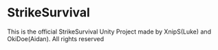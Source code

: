 # StrikeSurvival
This is the official StrikeSurvival Unity Project made by XnipS(Luke) and OkiDoe(Aidan). All rights reserved
